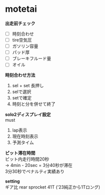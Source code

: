 # motetai

**出走前チェック**
- [ ] 時刻合わせ　
- [ ] tire空気圧
- [ ] ガソリン容量
- [ ] パッド厚
- [ ] ブレーキフルード量
- [ ] オイル
  
**時刻合わせ方法**
1. sel + set 長押し
2. selで選択
3. setで確定
4. 時刻と分を併せて終了

**solo2ディスプレイ設定**  
must  
1. lap表示
2. 現在時刻表示
3. 予測タイム

**ピット滞在時間**  
ピット内走行時間20秒  
→ 4min - 20sec = 3分40秒が滞在  
3分30秒でペナルティ実績あり

**setting**  
ギア比 rear sprocket 41T ('23純正から1Tロング)  
